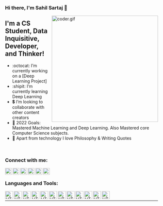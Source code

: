 ### Hi there, I'm Sahil Sartaj  👋

<img align="right" alt="coder.gif" width="350px" src="https://user-images.githubusercontent.com/46869388/89207039-b899e600-d5d7-11ea-90d0-c894383d35b4.gif" />

## I'm a CS Student, Data Inquisitive, Developer, and Thinker!
- :octocat: I’m currently working on a [Deep Learning Project]
- :shipit: I’m currently learning Deep Learning 
- :heavy_dollar_sign: I’m looking to collaborate with other content creators
- :high_brightness: 2022 Goals: Mastered Machine Learning and Deep Learning. Also Mastered core Computer Science subjects.
- :notebook_with_decorative_cover: Apart from technology I love Philosophy & Writing Quotes

<br />



### Connect with me:

[<img align="left" alt="linkedin | LinkedIn" width="22px" src="https://cdn.jsdelivr.net/npm/simple-icons@v3/icons/linkedin.svg" />][linkedin]
[<img align="left" alt="kaggle | LinkedIn" width="22px" src="https://user-images.githubusercontent.com/46869388/89211792-f13dbd80-d5df-11ea-8453-291e737ee28d.png" />][kaggle]
[<img align="left" alt="reddit | LinkedIn" width="22px" src="https://user-images.githubusercontent.com/46869388/89210876-82139980-d5de-11ea-8baf-23c6d5de4703.png" />][reddit]
[<img align="left" alt="datacamp | LinkedIn" width="22px" src="https://user-images.githubusercontent.com/46869388/89212016-60b3ad00-d5e0-11ea-96d9-cc326429c92b.png" />][datacamp]
[<img align="left" alt="facebook | LinkedIn" width="22px" src="https://user-images.githubusercontent.com/46869388/89210940-9fe0fe80-d5de-11ea-9611-74be26008e6a.png" />][facebook]
[<img align="left" alt="twitter | Twitter" width="22px" src="https://cdn.jsdelivr.net/npm/simple-icons@v3/icons/twitter.svg" />][twitter]

<br />

### Languages and Tools:

<img align="left" alt="HTML5" width="26px" src="https://user-images.githubusercontent.com/46869388/89212985-0b789b00-d5e2-11ea-94ec-09eb0be0c9f5.png" />
<img align="left" alt="HTML5" width="26px" src="https://user-images.githubusercontent.com/46869388/89213036-192e2080-d5e2-11ea-8bf5-90683a8fd056.png" />
<img align="left" alt="HTML5" width="26px" src="https://user-images.githubusercontent.com/46869388/89213175-52669080-d5e2-11ea-9e8c-affda09578fd.png" />
<img align="left" alt="HTML5" width="26px" src="https://user-images.githubusercontent.com/46869388/89213197-5beff880-d5e2-11ea-8829-3b0b44343e09.png" />
<img align="left" alt="HTML5" width="26px" src="https://user-images.githubusercontent.com/46869388/89213083-2a772d00-d5e2-11ea-8e76-70d31a1e4d77.png" />
<img align="left" alt="HTML5" width="26px" src="https://user-images.githubusercontent.com/46869388/89213117-395ddf80-d5e2-11ea-9276-ab497a033c89.jpg" />
<img align="left" alt="HTML5" width="26px" src="https://user-images.githubusercontent.com/46869388/89213146-437fde00-d5e2-11ea-8cff-f59e81d7ffef.png" />
<img align="left" alt="HTML5" width="26px" src="https://user-images.githubusercontent.com/46869388/89227611-a0d45900-d5fb-11ea-8c44-6f2eae38f447.png" />
<img align="left" alt="HTML5" width="26px" src="https://user-images.githubusercontent.com/46869388/89227639-ac278480-d5fb-11ea-8c5c-a714bbc86104.png" />
<img align="left" alt="HTML5" width="26px" src="https://user-images.githubusercontent.com/46869388/89227682-bb0e3700-d5fb-11ea-9cd2-de652358ba19.png" />
<img align="left" alt="HTML5" width="26px" src="https://user-images.githubusercontent.com/46869388/89227710-c6f9f900-d5fb-11ea-9c9e-9eddd80c4ddb.jpg" />
<img align="left" alt="HTML5" width="26px" src="https://user-images.githubusercontent.com/46869388/89227731-d37e5180-d5fb-11ea-9ea6-fcc009dbb295.png" />

<br />

---



[linkedin]: https://www.linkedin.com/in/sssahilsartaj/
[kaggle]: https://www.kaggle.com/sahilsartaj
[stackoverflow]: https://stackoverflow.com/users/10901959/sahil-sartaj?tab=profile
[twitter]: https://twitter.com/SahilSartaj4
[instagram]: https://www.instagram.com/sssahil_sartaj/?hl=en
[facebook]: https://www.facebook.com/sssahilsartaj
[reddit]: https://www.reddit.com/user/sssartaj
[datacamp]: https://www.datacamp.com/profile/sssartaj
